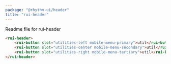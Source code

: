 ```yaml
---
package: "@rhythm-ui/header"
title: "rui-header"
---
```


Readme file for rui-header

```html preview
<rui-header>
	<rui-button slot="utilities-left mobile-menu-primary">util</rui-button>
	<rui-button slot="utilities-center mobile-menu-secondary">util</rui-button>
	<rui-button slot="utilities-right mobile-menu-tertiary">util</rui-button>
</rui-header>
```
